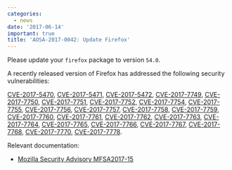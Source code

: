 ```yaml
---
categories:
  - news
date: '2017-06-14'
important: true
title: 'AOSA-2017-0042: Update Firefox'
---
```



Please update your `firefox` package to version `54.0`.

A recently released version of Firefox has addressed the following security vulnerabilities:

[CVE-2017-5470](https://cve.mitre.org/cgi-bin/cvename.cgi?name=CVE-2017-5470), [CVE-2017-5471](https://cve.mitre.org/cgi-bin/cvename.cgi?name=CVE-2017-5471), [CVE-2017-5472](https://cve.mitre.org/cgi-bin/cvename.cgi?name=CVE-2017-5472), [CVE-2017-7749](https://cve.mitre.org/cgi-bin/cvename.cgi?name=CVE-2017-7749), [CVE-2017-7750](https://cve.mitre.org/cgi-bin/cvename.cgi?name=CVE-2017-7750), [CVE-2017-7751](https://cve.mitre.org/cgi-bin/cvename.cgi?name=CVE-2017-7751), [CVE-2017-7752](https://cve.mitre.org/cgi-bin/cvename.cgi?name=CVE-2017-7752), [CVE-2017-7754](https://cve.mitre.org/cgi-bin/cvename.cgi?name=CVE-2017-7754), [CVE-2017-7755](https://cve.mitre.org/cgi-bin/cvename.cgi?name=CVE-2017-7755), [CVE-2017-7756](https://cve.mitre.org/cgi-bin/cvename.cgi?name=CVE-2017-7756), [CVE-2017-7757](https://cve.mitre.org/cgi-bin/cvename.cgi?name=CVE-2017-7757), [CVE-2017-7758](https://cve.mitre.org/cgi-bin/cvename.cgi?name=CVE-2017-7758), [CVE-2017-7759](https://cve.mitre.org/cgi-bin/cvename.cgi?name=CVE-2017-7759), [CVE-2017-7760](https://cve.mitre.org/cgi-bin/cvename.cgi?name=CVE-2017-7760), [CVE-2017-7761](https://cve.mitre.org/cgi-bin/cvename.cgi?name=CVE-2017-7761), [CVE-2017-7762](https://cve.mitre.org/cgi-bin/cvename.cgi?name=CVE-2017-7762), [CVE-2017-7763](https://cve.mitre.org/cgi-bin/cvename.cgi?name=CVE-2017-7763), [CVE-2017-7764](https://cve.mitre.org/cgi-bin/cvename.cgi?name=CVE-2017-7764), [CVE-2017-7765](https://cve.mitre.org/cgi-bin/cvename.cgi?name=CVE-2017-7765), [CVE-2017-7766](https://cve.mitre.org/cgi-bin/cvename.cgi?name=CVE-2017-7766), [CVE-2017-7767](https://cve.mitre.org/cgi-bin/cvename.cgi?name=CVE-2017-7767), [CVE-2017-7768](https://cve.mitre.org/cgi-bin/cvename.cgi?name=CVE-2017-7768), [CVE-2017-7770](https://cve.mitre.org/cgi-bin/cvename.cgi?name=CVE-2017-7770), [CVE-2017-7778](https://cve.mitre.org/cgi-bin/cvename.cgi?name=CVE-2017-7778).

Relevant documentation:

- [Mozilla Security Advisory MFSA2017-15](https://www.mozilla.org/en-US/security/advisories/mfsa2017-15/)